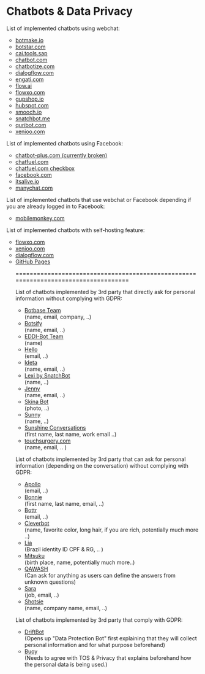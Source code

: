 # Chatbots & Data Privacy
List of implemented chatbots using webchat:

<ul style="list-style-type:circle;">
  <li><a href="botmake.html">botmake.io</a></li>
  <li><a href="botstar.html">botstar.com</a></li>
  <li><a href="SAPCAI.html">cai.tools.sap</a></li>
  <li><a href="chatbot.html">chatbot.com</a></li>
  <li><a href="chatbotize.html">chatbotize.com</a></li>
  <li><a href="dialogflow.html">dialogflow.com</a></li>
  <li><a href="engati.html">engati.com</a></li>
  <li><a href="flow.html">flow.ai</a></li>
  <li><a href="flowxo.html">flowxo.com</a></li>
  <li><a href="gupshop.html">gupshop.io</a></li>
  <li><a href="hubspot.html">hubspot.com</a></li>
  <li><a href="smooch.html">smooch.io</a></li>
  <li><a href="snatchbot.html">snatchbot.me</a></li>
  <li><a href="quribot.html">quribot.com</a></li>
  <li><a href="xenioo.html">xenioo.com</a></li>
</ul>

List of implemented chatbots using Facebook:

<ul style="list-style-type:circle;">
  <li><a href="chatbot-plus.html">chatbot-plus.com (currently broken)</a></li>
  <li><a href="chatfuel.html">chatfuel.com</a></li>
  <li><a href="chatfuel_checkbox.html">chatfuel.com checkbox</a></li>
  <li><a href="Facebook.html">facebook.com</a></li>
  <li><a href="Facebook_itsalive.html">itsalive.io</a></li>
  <li><a href="manychat.html">manychat.com</a></li>
</ul>

List of implemented chatbots that use webchat or Facebook depending if you are already logged in to Facebook:
<ul style="list-style-type:circle;">
  <li><a href="mobilemonkey.html">mobilemonkey.com</a></li>
</ul>

List of implemented chatbots with self-hosting feature:
<ul style="list-style-type:circle;">
  <li><a href="https://fxo.io/m/85eyk78b">flowxo.com</a></li>
  <li><a href="https://preview.xenioo.com/u/app02/SufVv9VaUATA8aOMIYzijIVy">xenioo.com</a></li>
  <li><a href="https://bot.dialogflow.com/ff63f14f-d000-4b76-9196-94a46236a0aa">dialogflow.com</a></li>
  <li><a href="https://webchat.snatchbot.me/eb6597596be7f48006b7d465d3f8eb490b93e9bfc745677ee660cf3a5b1c8431</a></li>
</ul>

To see all of these bots in action access the [GitHub Pages](https://eacunha.github.io/chatbots)

===================================================================================

List of chatbots implemented by 3rd party that directly ask for personal information without complying with GDPR:

<ul style="list-style-type:circle;">
  <li><a href="https://www.botbase.tech">Botbase Team</a></li> (name, email, company, ..)
  <li><a href="https://botsify.com">Botsify</a></li> (name, email, ..)
  <li><a href="https://www.labs.ai">EDDI-Bot Team</a></li> (name)
  <li><a href="https://www.enterprisebotmanager.com">Hello</a></li> (email, ..)
  <li><a href="https://www.ideta.io">Ideta</a></li> (name, email, ..)
  <li><a href="https://snatchbot.me/">Lexi by SnatchBot</a></li> (name, ..)
  <li><a href="https://www.getjenny.com">Jenny</a></li> (name, email, ..)
  <li><a href="https://skinive.com">Skina Bot</a></li> (photo, ..)
  <li><a href="https://www.zendesk.com/message/state-of-messaging-2020/#chapter-1">Sunny</a></li> (name, ..)
  <li><a href="https://smooch.io/">Sunshine Conversations</a></li> (first name, last name, work email ..)
  <li><a href="https://www.touchsurgery.com/">touchsurgery.com</a></li> (name, email, .. )
</ul>

List of chatbots implemented by 3rd party that can ask for personal information (depending on the conversation) without complying with GDPR:

<ul style="list-style-type:circle;">
  <li><a href="https://webchat.botframework.com/embed/AvatierChatbot4/gemini?b=AvatierChatbot4&s=ckkUkDh4xHs.cwA.PIg.7u6h3GNAegO_gOcv41W33_bvGfWkr2WfjJWkv9rXprY&username=You">Apollo
  </a></li> (email, ..)
  <li><a href="https://www.botsquad.com">Bonnie</a></li> (first name, last name, email, ..)
  <li><a href="https://bottr.me/">Bottr</a></li> (email, ..)
  <li><a href="https://www.cleverbot.com/?2">Cleverbot</a></li> (name, favorite color, long hair, if you are rich, potentially much more ..)
  <li><a href="https://www.leroymerlin.com.br/fale-conosco">Lia</a></li> (Brazil identity ID CPF & RG, .. )
  <li><a href="http://www.square-bear.co.uk/mitsuku/nfchat.htm">Mitsuku</a></li> (birth place, name, potentially much more..)
  <li><a href="http://qaqash.com">QAWASH</a></li> (Can ask for anything as users can define the answers from unknown questions)
  <li><a href="https://rasa.com/docs/getting-started/">Sara</a></li> (job, email, ..)
  <li><a href="https://www.starshotsoftware.com/chatbots-and-ai-services">Shotsie</a></li> (name, company name, email, ..)
</ul>

List of chatbots implemented by 3rd party that comply with GDPR:

<ul style="list-style-type:circle;">
  <li><a href="https://www.drift.com">DriftBot</a></li> (Opens up "Data Protection Bot" first explaining that they will collect personal information and for what purpose beforehand)
  <li><a href="https://www.buoyhealth.com/symptom-checker/">Buoy</a></li> (Needs to agree with TOS & Privacy that explains beforehand how the personal data is being used.)
</ul>
